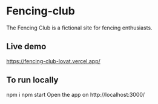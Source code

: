 # Fencing-club

The Fencing Club is a fictional site for fencing enthusiasts.

## Live demo

https://fencing-club-lovat.vercel.app/

## To run locally

npm i
npm start
Open the app on http://localhost:3000/
